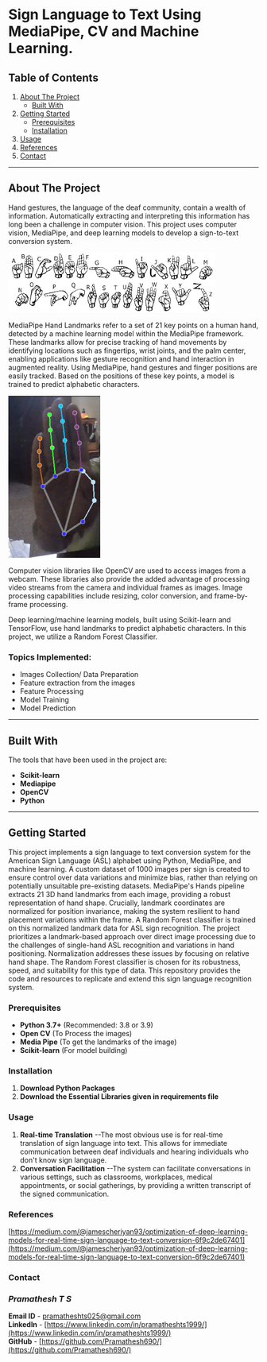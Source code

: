 # Sign Language to Text Using MediaPipe, CV and Machine Learning.

## Table of Contents

1. [About The Project](#about-the-project)
   - [Built With](#built-with)
2. [Getting Started](#getting-started)
   - [Prerequisites](#prerequisites)
   - [Installation](#installation)
3. [Usage](#usage)
4. [References](#references)
5. [Contact](#contact)

---

## About The Project
Hand gestures, the language of the deaf community, contain a wealth of information. Automatically extracting and interpreting this information has long been a challenge in computer vision. This project uses computer vision, MediaPipe, and deep learning models to develop a sign-to-text conversion system.

![Sign2Text](./assets/ASL_LANGUAGE.png)

MediaPipe Hand Landmarks refer to a set of 21 key points on a human hand, detected by a machine learning model within the MediaPipe framework. These landmarks allow for precise tracking of hand movements by identifying locations such as fingertips, wrist joints, and the palm center, enabling applications like gesture recognition and hand interaction in augmented reality. Using MediaPipe, hand gestures and finger positions are easily tracked. Based on the positions of these key points, a model is trained to predict alphabetic characters.

![Sign2Text](./assets/Landmark.png)

Computer vision libraries like OpenCV are used to access images from a webcam. These libraries also provide the added advantage of processing video streams from the camera and individual frames as images.  Image processing capabilities include resizing, color conversion, and frame-by-frame processing.

Deep learning/machine learning models, built using Scikit-learn and TensorFlow, use hand landmarks to predict alphabetic characters. In this project, we utilize a Random Forest Classifier.


### Topics Implemented:
- Images Collection/ Data Preparation 
- Feature extraction from the  images 
- Feature Processing 
- Model Training 
- Model Prediction 


---

## Built With

The tools that have been used in the project are:

- **Scikit-learn**
- **Mediapipe**
- **OpenCV**
- **Python**

---

## Getting Started

This project implements a sign language to text conversion system for the American Sign Language (ASL) alphabet using Python, MediaPipe, and machine learning. A custom dataset of 1000 images per sign is created to ensure control over data variations and minimize bias, rather than relying on potentially unsuitable pre-existing datasets. MediaPipe's Hands pipeline extracts 21 3D hand landmarks from each image, providing a robust representation of hand shape. Crucially, landmark coordinates are normalized for position invariance, making the system resilient to hand placement variations within the frame. A Random Forest classifier is trained on this normalized landmark data for ASL sign recognition. The project prioritizes a landmark-based approach over direct image processing due to the challenges of single-hand ASL recognition and variations in hand positioning. Normalization addresses these issues by focusing on relative hand shape. The Random Forest classifier is chosen for its robustness, speed, and suitability for this type of data. This repository provides the code and resources to replicate and extend this sign language recognition system.

### Prerequisites

- **Python 3.7+** (Recommended: 3.8 or 3.9)
- **Open CV** (To Process the images)
- **Media Pipe** (To get the landmarks of the image)
- **Scikit-learn** (For model building)

### Installation

1. **Download Python Packages**  
2. **Download the Essential Libraries given in requirements file**

### Usage
1. **Real-time Translation**
     --The most obvious use is for real-time translation of sign language into text. This allows for immediate communication between deaf individuals and hearing individuals who don't know sign language.
2. **Conversation Facilitation**
    --The system can facilitate conversations in various settings, such as classrooms, workplaces, medical appointments, or social gatherings, by providing a written transcript of the signed communication.


### References
[https://medium.com/@jamescheriyan93/optimization-of-deep-learning-models-for-real-time-sign-language-to-text-conversion-6f9c2de67401](https://medium.com/@jamescheriyan93/optimization-of-deep-learning-models-for-real-time-sign-language-to-text-conversion-6f9c2de67401)

### Contact
### _Pramathesh T S_

**Email ID** - pramatheshts025@gmail.com<br>
**LinkedIn** - [https://www.linkedin.com/in/pramatheshts1999/](https://www.linkedin.com/in/pramatheshts1999/)<br>
**GitHub**   - [https://github.com/Pramathesh690/](https://github.com/Pramathesh690/)

